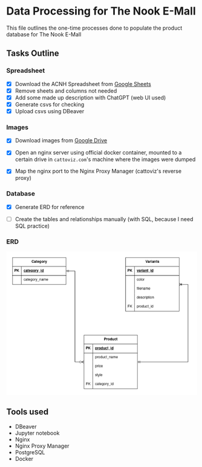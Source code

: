 # Data Processing for The Nook E-Mall

This file outlines the one-time processes done to populate the product database for The Nook E-Mall

## Tasks Outline

### Spreadsheet

- [x] Download the ACNH Spreadsheet from [Google Sheets](https://docs.google.com/spreadsheets/d/13d_LAJPlxMa_DubPTuirkIV4DERBMXbrWQsmSh8ReK4/edit)
- [x] Remove sheets and columns not needed
- [x] Add some made up description with ChatGPT (web UI used)
- [x] Generate csvs for checking
- [x] Upload csvs using DBeaver

### Images
- [x] Download images from [Google Drive](https://drive.google.com/drive/folders/1XSLItEbUltVep8qP6691AAPg6EXf_DUR) 
- [x] Open an nginx server using official docker container, mounted to a certain drive in `cattoviz.com`'s machine where the images were dumped
- [x] Map the nginx port to the Nginx Proxy Manager (cattoviz's reverse proxy)


### Database
- [x] Generate ERD for reference
- [ ] Create the tables and relationships manually (with SQL, because I need SQL practice)


### ERD
![Link to image](./references/erd.png)


## Tools used
- DBeaver
- Jupyter notebook
- Nginx
- Nginx Proxy Manager
- PostgreSQL
- Docker